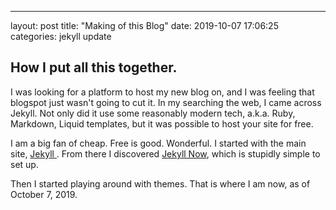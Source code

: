 ---
layout: post
title:  "Making of this Blog"
date:   2019-10-07 17:06:25
categories: jekyll update
## How I put all this together.

I was looking for a platform to host my new blog on, and I was feeling that blogspot just wasn't going to cut it.  In my searching the web, I came across Jekyll.  Not only did it use some reasonably modern tech, a.k.a. Ruby, Markdown, Liquid templates, but it was possible to host your site for free.  

I am a big fan of cheap.  Free is good.  Wonderful.  I started with the main site, [Jekyll ](jekyllrb.com).  From there I discovered [Jekyll Now](github.com/barryclark/jekyll-now), which is stupidly simple to set up. 

Then I started playing around with themes.  That is where I am now, as of October 7, 2019.

